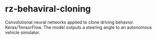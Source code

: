 # rz-behaviral-cloning
Convolutional neural networks applied to clone driving behavior. Keras/TensorFlow. The model outputs a steering angle to an autonomous vehicle simulator.
